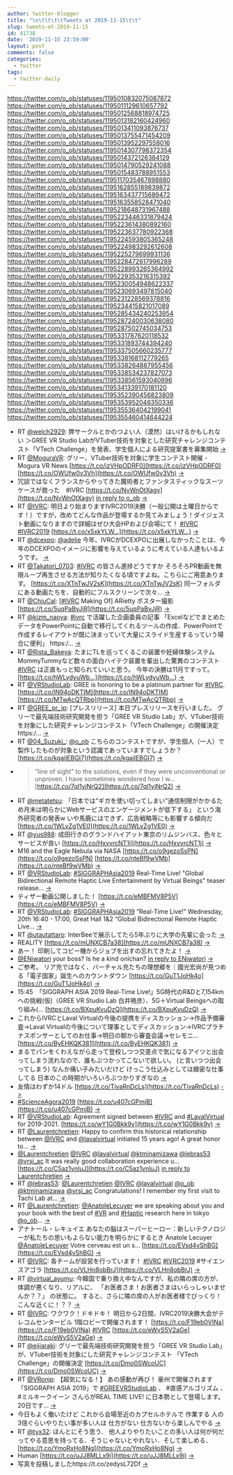 ```yaml
---
author: twitter-blogger
title: "\n\t\t\t\tTweets at 2019-11-15\t\t"
slug: tweets-at-2019-11-15
id: 41738
date: '2019-11-15 23:59:00'
layout: post
comments: false
categories:
  - twitter
tags:
  - twitter-daily
---
```


https://twitter.com/o_ob/statuses/1195010832075087872 https://twitter.com/o_ob/statuses/1195011129610657792 https://twitter.com/o_ob/statuses/1195012568818974725 https://twitter.com/o_ob/statuses/1195013182160424960 https://twitter.com/o_ob/statuses/1195013411093876737 https://twitter.com/o_ob/statuses/1195013755471454209 https://twitter.com/o_ob/statuses/1195013952297558016 https://twitter.com/o_ob/statuses/1195014307798372354 https://twitter.com/o_ob/statuses/1195014372126384129 https://twitter.com/o_ob/statuses/1195014790529241088 https://twitter.com/o_ob/statuses/1195015483788951553 https://twitter.com/o_ob/statuses/1195117035467898880 https://twitter.com/o_ob/statuses/1195162855189839872 https://twitter.com/o_ob/statuses/1195163437715689472 https://twitter.com/o_ob/statuses/1195163558528471040 https://twitter.com/o_ob/statuses/1195218648731967488 https://twitter.com/o_ob/statuses/1195223446331879424 https://twitter.com/o_ob/statuses/1195223614380892160 https://twitter.com/o_ob/statuses/1195223637780922368 https://twitter.com/o_ob/statuses/1195224593805365248 https://twitter.com/o_ob/statuses/1195224983292612608 https://twitter.com/o_ob/statuses/1195225279699931136 https://twitter.com/o_ob/statuses/1195228472617996289 https://twitter.com/o_ob/statuses/1195228993265364992 https://twitter.com/o_ob/statuses/1195229353216315392 https://twitter.com/o_ob/statuses/1195230054948622337 https://twitter.com/o_ob/statuses/1195230693497815040 https://twitter.com/o_ob/statuses/1195231228569378816 https://twitter.com/o_ob/statuses/1195234415821017089 https://twitter.com/o_ob/statuses/1195285434240253954 https://twitter.com/o_ob/statuses/1195287240030638080 https://twitter.com/o_ob/statuses/1195287502745034753 https://twitter.com/o_ob/statuses/1195331787620118532 https://twitter.com/o_ob/statuses/1195331893744394240 https://twitter.com/o_ob/statuses/1195337505660235777 https://twitter.com/o_ob/statuses/1195338168112779265 https://twitter.com/o_ob/statuses/1195338264887955456 https://twitter.com/o_ob/statuses/1195338534237827073 https://twitter.com/o_ob/statuses/1195338561593040896 https://twitter.com/o_ob/statuses/1195341339170181120 https://twitter.com/o_ob/statuses/1195352390456823809 https://twitter.com/o_ob/statuses/1195353952046350336 https://twitter.com/o_ob/statuses/1195355364042199041 https://twitter.com/o_ob/statuses/1195355460414644224  

*   RT [@welch2929](https://twitter.com/welch2929): 弊サークルとかのつよい人（漠然）はいけるかもしれない ＞GREE VR Studio LabがVTuber技術を対象とした研究チャレンジコンテスト「VTech Challenge」を発表、学生個人による研究提案書を募集開始 [->](https://twitter.com/o_ob/statuses/1195010832075087872)
*   RT [@MoguraVR](https://twitter.com/MoguraVR): グリー、VTuber技術を対象に学生コンテスト開催 - Mogura VR News [https://t.co/izVHpODRF0](https://t.co/izVHpODRF0) [https://t.co/OWUfw0v3Vh](https://t.co/OWUfw0v3Vh) [->](https://twitter.com/o_ob/statuses/1195011129610657792)
*   冗談ではなくフランスからやってきた魔術者とファンタスティックなスーツケースが救った　#IVRC [https://t.co/NvWnOtXagv](https://t.co/NvWnOtXagv) [in reply to o_ob](https://twitter.com/o_ob/statuses/1194931581359550466) [->](https://twitter.com/o_ob/statuses/1195012568818974725)
*   RT [@IVRC](https://twitter.com/IVRC): 明日より始まりますIVRC2019決勝（一般公開は土曜日からです！）ですが，改めてどんな作品が登場するか見てみましょう！ダイジェスト動画になりますので詳細はぜひ大会HPおよび会場にて！ [#IVRC](https://twitter.com/search?q=%23IVRC&src=hash) [#IVRC2019](https://twitter.com/search?q=%23IVRC2019&src=hash) [https://t.co/x5xkYLW…](https://t.co/x5xkYLW…) [->](https://twitter.com/o_ob/statuses/1195013182160424960)
*   RT [@dcexpo](https://twitter.com/dcexpo): [@adelie](https://twitter.com/adelie) 今年、IVRCがDCEXPOに出展しなかったことは、今年のDCEXPOのイメージに影響を与えているように考えている人達もいるようです。 [->](https://twitter.com/o_ob/statuses/1195013411093876737)
*   RT [@Takatori_0703](https://twitter.com/Takatori_0703): [#IVRC](https://twitter.com/search?q=%23IVRC&src=hash) の皆さん進捗どうですか そろそろPR動画を無限ループ再生させる方法が知りたくなる頃ですよね。こちらにご用意あります。 [https://t.co/XTnTwJV2sK](https://t.co/XTnTwJV2sK) 同一フォルダにある動画たちを、自動的にフルスクリーンで次々… [->](https://twitter.com/o_ob/statuses/1195013755471454209)
*   RT [@ChiuCal](https://twitter.com/ChiuCal): [[#IVRC](https://twitter.com/search?q=%23IVRC&src=hash) Making Of] ARietty ポスター撮影 [https://t.co/5uqPaBvJjR](https://t.co/5uqPaBvJjR) [->](https://twitter.com/o_ob/statuses/1195013952297558016)
*   RT [@kizm_naoya](https://twitter.com/kizm_naoya): [#ivrc](https://twitter.com/search?q=%23ivrc&src=hash) で活躍した企画委員の記事 「ExcelなどでまとめたデータをPowerPointに自動で移行してくれるツールの作成．PowerPointで作成するレイアウトが既に決まっていて大量にスライド生産するっていう場合に便利」 https:/… [->](https://twitter.com/o_ob/statuses/1195014307798372354)
*   RT [@Rista_Bakeya](https://twitter.com/Rista_Bakeya): たまにTLを巡ってくるこの装置や妊婦体験システムMommyTummyなど数々の面白ハイテク装置を輩出した驚異のコンテスト [#IVRC](https://twitter.com/search?q=%23IVRC&src=hash) は正直もっと知られていいと思う。 今年の決勝は11月ですって。 [https://t.co/hWLydyuWb…](https://t.co/hWLydyuWb…) [->](https://twitter.com/o_ob/statuses/1195014372126384129)
*   RT [@VRStudioLab](https://twitter.com/VRStudioLab): GREE is honoring to be a platinum partner for [#IVRC](https://twitter.com/search?q=%23IVRC&src=hash). [https://t.co/IN94oDKTIM](https://t.co/IN94oDKTIM) [https://t.co/MTwAcQTRbp](https://t.co/MTwAcQTRbp) [->](https://twitter.com/o_ob/statuses/1195014790529241088)
*   RT [@GREE_pr_jp](https://twitter.com/GREE_pr_jp): [プレスリリース] 本日プレスリリースを行いました。 グリーで最先端技術研究開発を担う「GREE VR Studio Lab」が、VTuber技術を対象にした研究チャレンジコンテスト「VTech Challenge」の開催決定 https:/… [->](https://twitter.com/o_ob/statuses/1195015483788951553)
*   RT [@04_Suzuki_](https://twitter.com/04_Suzuki_): [@o_ob](https://twitter.com/o_ob) こちらのコンテストですが、学生個人（一人）で製作したものが対象という認識であっていますでしょうか？ [https://t.co/kgailEBGI7](https://t.co/kgailEBGI7) [->](https://twitter.com/o_ob/statuses/1195117035467898880)
*   > “line of sight” to the solutions, even if they were unconventional or unproven. I have sometimes wondered how I w… [https://t.co/7ql1yjNrQ2](https://t.co/7ql1yjNrQ2) [->](https://twitter.com/o_ob/statuses/1195162855189839872)
*   RT [@metatetsu](https://twitter.com/metatetsu): 「日本では"ギガを使い切ってしまい"通信制限がかかるため月末は明らかにWebサービスのエンゲージメントが低下する」 という海外研究者の発表w いや馬鹿にはできず、広告戦略等にも影響する傾向だ [https://t.co/1WLvZg1VE0](https://t.co/1WLvZg1VE0) [->](https://twitter.com/o_ob/statuses/1195163437715689472)
*   RT [@yus988](https://twitter.com/yus988): 成田行きのグランドハイアット東京のリムジンバス、色々とサービスが良い [https://t.co/HxvvrcNT1j](https://t.co/HxvvrcNT1j) [->](https://twitter.com/o_ob/statuses/1195163558528471040)
*   M16 and the Eagle Nebula via NASA [https://t.co/o9gezoSsPN](https://t.co/o9gezoSsPN) [https://t.co/nteBf9wVMb](https://t.co/nteBf9wVMb) [->](https://twitter.com/o_ob/statuses/1195218648731967488)
*   RT [@VRStudioLab](https://twitter.com/VRStudioLab): [#SIGGRAPHAsia2019](https://twitter.com/search?q=%23SIGGRAPHAsia2019&src=hash) Real-Time Live! "Global Bidirectional Remote Haptic Live Entertainment by Virtual Beings" teaser release… [->](https://twitter.com/o_ob/statuses/1195223446331879424)
*   ティザー動画公開しました！ [https://t.co/eMBFMV8P5V](https://t.co/eMBFMV8P5V) [->](https://twitter.com/o_ob/statuses/1195223614380892160)
*   RT [@VRStudioLab](https://twitter.com/VRStudioLab): [#SIGGRAPHAsia2019](https://twitter.com/search?q=%23SIGGRAPHAsia2019&src=hash) “Real-Time Live!” Wednesday, 20th 16:40 - 17:00, Great Hall 1&2 “Global Bidirectional Remote Haptic Live… [->](https://twitter.com/o_ob/statuses/1195223637780922368)
*   RT [@utautattaro](https://twitter.com/utautattaro): InterBeeで展示してたら5年ぶりに大学の先輩に会った [->](https://twitter.com/o_ob/statuses/1195224593805365248)
*   REALITY [https://t.co/mUNXCB7a38](https://t.co/mUNXCB7a38) [->](https://twitter.com/o_ob/statuses/1195224983292612608)
*   あー！ 印刷してコピー機からジョブを出すの忘れてきたよ！ [->](https://twitter.com/o_ob/statuses/1195225279699931136)
*   [@ENiwatori](https://twitter.com/ENiwatori) your boss? Is he a kind onīchan? [in reply to ENiwatori](https://twitter.com/ENiwatori/statuses/1195225807930691585) [->](https://twitter.com/o_ob/statuses/1195228472617996289)
*   ご参考。 リア充ではなく、バーチャル充たちの理想郷を｜國光宏尚が見つめる「電子国家」誕生へのカウントダウン [https://t.co/GuT1JoHk4o](https://t.co/GuT1JoHk4o) [->](https://twitter.com/o_ob/statuses/1195228993265364992)
*   15:45　「SIGGRAPH ASIA 2019 Real-Time Live!」5G時代のR&Dと7,154kmへの挑戦(仮)（GREE VR Studio Lab 白井暁彦）、5G＋Virtual Beingsへの取り組み(… [https://t.co/BXpuKvuDzQ](https://t.co/BXpuKvuDzQ) [->](https://twitter.com/o_ob/statuses/1195229353216315392)
*   これからIVRCとLaval Virtualの今後の提携をディスカッション→作品予備審査→Laval Virtualの今後について理事としてディスカッション→IVRCプラチナスポンサーとしてのお仕事→明日の朝から審査会議→セレモニ… [https://t.co/ByEHKQK381](https://t.co/ByEHKQK381) [->](https://twitter.com/o_ob/statuses/1195230054948622337)
*   まるでパンをくわえながら走って登校しつつ交差点で気になるアイツと出会ってしまう流れなので、誰もぶつかってこないで欲しい。 (と言いつつ出会ってしまう) なんか痛い子みたいだけど けっこう仕込みとしては緻密な仕事してる 日本のこの時期がいろいろぶつかりすぎなの [->](https://twitter.com/o_ob/statuses/1195230693497815040)
*   友情はわずか14ドル [https://t.co/TivaRnDcLs](https://t.co/TivaRnDcLs) [->](https://twitter.com/o_ob/statuses/1195231228569378816)
*   [#ScienceAgora2019](https://twitter.com/search?q=%23ScienceAgora2019&src=hash) [https://t.co/u407cGPmjB](https://t.co/u407cGPmjB) [->](https://twitter.com/o_ob/statuses/1195234415821017089)
*   RT [@VRStudioLab](https://twitter.com/VRStudioLab): Agreement signed between [#IVRC](https://twitter.com/search?q=%23IVRC&src=hash) and [#LavalVirtual](https://twitter.com/search?q=%23LavalVirtual&src=hash) for 2019-2021\. [https://t.co/wY1G0Bkk9v](https://t.co/wY1G0Bkk9v) [->](https://twitter.com/o_ob/statuses/1195285434240253954)
*   RT [@Laurentchretien](https://twitter.com/Laurentchretien): Happy to confirm this historical relationship between [@IVRC](https://twitter.com/IVRC) and [@lavalvirtual](https://twitter.com/lavalvirtual) initiated 15 years ago! A great honor to… [->](https://twitter.com/o_ob/statuses/1195287240030638080)
*   [@Laurentchretien](https://twitter.com/Laurentchretien) [@IVRC](https://twitter.com/IVRC) [@lavalvirtual](https://twitter.com/lavalvirtual) [@ktminamizawa](https://twitter.com/ktminamizawa) [@lebras53](https://twitter.com/lebras53) [@vrsj_ac](https://twitter.com/vrsj_ac) It was really good collaboration experience u… [https://t.co/C5az1vnluJ](https://t.co/C5az1vnluJ) [in reply to Laurentchretien](https://twitter.com/Laurentchretien/statuses/1195287117779259392) [->](https://twitter.com/o_ob/statuses/1195287502745034753)
*   RT [@lebras53](https://twitter.com/lebras53): [@Laurentchretien](https://twitter.com/Laurentchretien) [@IVRC](https://twitter.com/IVRC) [@lavalvirtual](https://twitter.com/lavalvirtual) [@o_ob](https://twitter.com/o_ob) [@ktminamizawa](https://twitter.com/ktminamizawa) [@vrsj_ac](https://twitter.com/vrsj_ac) Congratulations! I remember my first visit to Tachi Lab at… [->](https://twitter.com/o_ob/statuses/1195331787620118532)
*   RT [@Laurentchretien](https://twitter.com/Laurentchretien): [@AnatoleLecuyer](https://twitter.com/AnatoleLecuyer) we are speaking about you and your book with the best of [#VR](https://twitter.com/search?q=%23VR&src=hash) and [#Haptic](https://twitter.com/search?q=%23Haptic&src=hash) research here in tokyo [@o_ob](https://twitter.com/o_ob)… [->](https://twitter.com/o_ob/statuses/1195331893744394240)
*   アナトール・レキュイエ あなたの脳はスーパーヒーロー：新しいテクノロジーが私たちの思いもよらない能力を明らかにするとき Anatole Lecuyer [@AnatoleLecuyer](https://twitter.com/AnatoleLecuyer) Votre cerveau est un s… [https://t.co/EVsd4vShBG](https://t.co/EVsd4vShBG) [->](https://twitter.com/o_ob/statuses/1195337505660235777)
*   RT [@IVRC](https://twitter.com/IVRC): 各チームが設営を行っています！ [#IVRC](https://twitter.com/search?q=%23IVRC&src=hash) [#IVRC2019](https://twitter.com/search?q=%23IVRC2019&src=hash) #サイエンスアゴラ [https://t.co/VLHn8obBrJ](https://t.co/VLHn8obBrJ) [->](https://twitter.com/o_ob/statuses/1195338168112779265)
*   RT [@virtual_ayumu](https://twitter.com/virtual_ayumu): 今韓国で乗り換え中なんですが、私の隣の席の方が、体調が悪くなり、リアルに、 「お医者さま！お医者さまはいらっしゃいませんか？？」 の状態に。 すると、さらに隣の席の人がお医者様でびっくり！こんな近くに！？？ [->](https://twitter.com/o_ob/statuses/1195338264887955456)
*   RT [@IVRC](https://twitter.com/IVRC): ワクワク！ドキドキ！ 明日から2日間、IVRC2019決勝大会がテレコムセンタービル 1階ロビーで開催されます！ [https://t.co/F19eb0VINa](https://t.co/F19eb0VINa) [#IVRC](https://twitter.com/search?q=%23IVRC&src=hash) [https://t.co/eWvS5V2aGe](https://t.co/eWvS5V2aGe) [->](https://twitter.com/o_ob/statuses/1195338534237827073)
*   RT [@eijiaraki](https://twitter.com/eijiaraki): グリーで最先端技術研究開発を担う「GREE VR Studio Lab」が、VTuber技術を対象にした研究チャレンジコンテスト 「VTech Challenge」の開催決定 [https://t.co/Dmo0SWcoUC](https://t.co/Dmo0SWcoUC) [->](https://twitter.com/o_ob/statuses/1195338561593040896)
*   RT [@VRonjp](https://twitter.com/VRonjp): 【超気になる！】 あの感動が再び！ 豪州で開催されます「SIGGRAPH ASIA 2019」で [#GREEVRStudioLab](https://twitter.com/search?q=%23GREEVRStudioLab&src=hash) 、 #直感アルゴリズム 、#ミルキークイーン さんらがREAL TIME LIVE! に日本勢として登場します。20日です… [->](https://twitter.com/o_ob/statuses/1195341339170181120)
*   今日もよく働いたけど これから会場至近のカプセルホテルで 作業する 人の3倍ぐらいやりたい事が多い人は 仕方がない 仕方ないから楽しんでやる [->](https://twitter.com/o_ob/statuses/1195352390456823809)
*   RT [@tyx32](https://twitter.com/tyx32): ほんとにそう思う． 他人よりやりたいことの多い人は何が何だってやる意思を持ってる．そうじゃないとやれない．そして楽しめる． [https://t.co/YmoRxHo8Ng](https://t.co/YmoRxHo8Ng) [->](https://twitter.com/o_ob/statuses/1195353952046350336)
*   Human [https://t.co/uJJ8MLLx9i](https://t.co/uJJ8MLLx9i) [->](https://twitter.com/o_ob/statuses/1195355364042199041)
*   写真を投稿しましたhttps://t.co/zedysL72Df [->](https://twitter.com/o_ob/statuses/1195355460414644224)